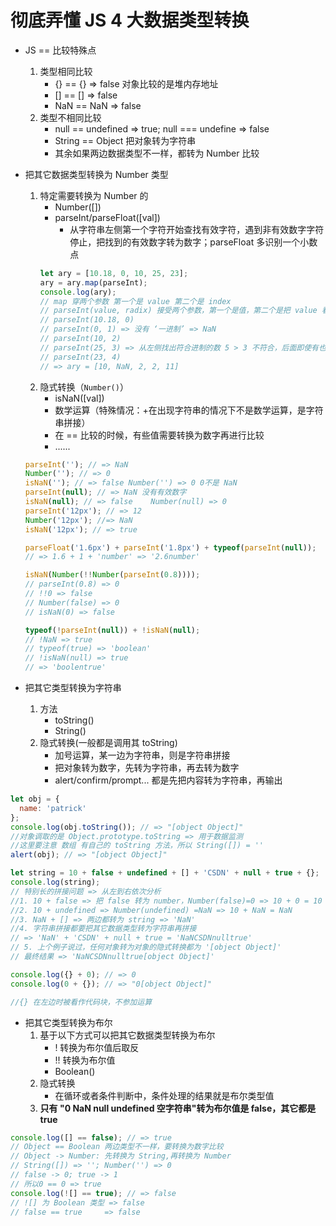 # 彻底弄懂 JS 4 大数据类型转换
+ JS == 比较特殊点
    1. 类型相同比较
        + {} == {} => false 对象比较的是堆内存地址
        + [] == [] => false
        + NaN == NaN => false
    2. 类型不相同比较
        + null == undefined => true;  null === undefine => false
        + String == Object  把对象转为字符串
        + 其余如果两边数据类型不一样，都转为 Number 比较

+ 把其它数据类型转换为 Number 类型
    1. 特定需要转换为 Number 的
        + Number([])
        + parseInt/parseFloat([val])
            + 从字符串左侧第一个字符开始查找有效字符，遇到非有效数字字符停止，把找到的有效数字转为数字；parseFloat 多识别一个小数点
        ```javascript
        let ary = [10.18, 0, 10, 25, 23];
        ary = ary.map(parseInt);
        console.log(ary);
        // map 穿两个参数 第一个是 value 第二个是 index
        // parseInt(value, radix) 接受两个参数，第一个是值，第二个是把 value 看成几进制（2-36），是 0 默认为十进制
        // parseInt(10.18, 0)
        // parseInt(0, 1) => 没有 ‘一进制’ => NaN
        // parseInt(10, 2)
        // parseInt(25, 3) => 从左侧找出符合进制的数 5 > 3 不符合，后面即使有也不查找了 => 2
        // parseInt(23, 4)
        // => ary = [10, NaN, 2, 2, 11]
        ```
    2. 隐式转换（`Number()`）
        + isNaN([val])
        + 数学运算（特殊情况：+在出现字符串的情况下不是数学运算，是字符串拼接）
        + 在 == 比较的时候，有些值需要转换为数字再进行比较
        + ......
    ```javascript
    parseInt(''); // => NaN
    Number(''); // => 0
    isNaN(''); // => false Number('') => 0 0不是 NaN
    parseInt(null); // => NaN 没有有效数字
    isNaN(null); // => false    Number(null) => 0
    parseInt('12px'); // => 12
    Number('12px'); //=> NaN
    isNaN('12px'); // => true

    parseFloat('1.6px') + parseInt('1.8px') + typeof(parseInt(null));
    // => 1.6 + 1 + 'number' => '2.6number'

    isNaN(Number(!!Number(parseInt(0.8))));
    // parseInt(0.8) => 0
    // !!0 => false
    // Number(false) => 0
    // isNaN(0) => false

    typeof(!parseInt(null)) + !isNaN(null);
    // !NaN => true
    // typeof(true) => 'boolean'
    // !isNaN(null) => true
    // => 'boolentrue'
    ```
+ 把其它类型转换为字符串
    1. 方法
        + toString()
        + String()
    2. 隐式转换(一般都是调用其 toString)
        + 加号运算，某一边为字符串，则是字符串拼接
        + 把对象转为数字，先转为字符串，再去转为数字
        + alert/confirm/prompt... 都是先把内容转为字符串，再输出
```javascript
let obj = {
  name: 'patrick'
};
console.log(obj.toString()); // => "[object Object]"
//对象调取的是 Object.prototype.toString => 用于数据监测
//这里要注意 数组 有自己的 toString 方法，所以 String([]) = ''
alert(obj); // => "[object Object]"
```
```javascript
let string = 10 + false + undefined + [] + 'CSDN' + null + true + {};
console.log(string);
// 特别长的拼接问题 => 从左到右依次分析
//1. 10 + false => 把 false 转为 number，Number(false)=0 => 10 + 0 = 10
//2. 10 + undefined => Number(undefined) =NaN => 10 + NaN = NaN
//3. NaN + [] => 两边都转为 string => 'NaN'
//4. 字符串拼接都要把其它数据类型转为字符串再拼接
// => 'NaN' + 'CSDN' + null + true = 'NaNCSDNnulltrue'
// 5. 上个例子说过，任何对象转为对象的隐式转换都为 '[object Object]'
// 最终结果 => 'NaNCSDNnulltrue[object Object]'
```
```javascript
console.log({} + 0); // => 0
console.log(0 + {}); // => "0[object Object]"

//{} 在左边时被看作代码块，不参加运算
```
+ 把其它类型转换为布尔
    1. 基于以下方式可以把其它数据类型转换为布尔
        + ! 转换为布尔值后取反
        + !! 转换为布尔值
        + Boolean()
    2. 隐式转换
        + 在循环或者条件判断中，条件处理的结果就是布尔类型值
    3. **只有 "0 NaN null undefined 空字符串"转为布尔值是 false，其它都是 true**

```javascript
console.log([] == false); // => true
// Object == Boolean 两边类型不一样，要转换为数字比较
// Object -> Number: 先转换为 String,再转换为 Number
// String([]) => ''; Number('') => 0
// false -> 0; true -> 1
// 所以0 == 0 => true
console.log(![] == true); // => false
// ![] 为 Boolean 类型 => false
// false == true     => false
```
  